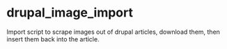 # drupal_image_import
Import script to scrape images out of drupal articles, download them, then insert them back into the article.

